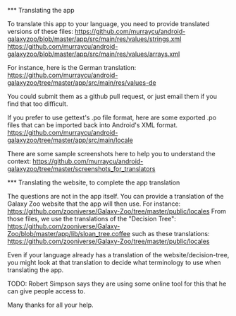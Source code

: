*** Translating the app

To translate this app to your language, you need to provide translated versions of these files:
https://github.com/murraycu/android-galaxyzoo/blob/master/app/src/main/res/values/strings.xml
https://github.com/murraycu/android-galaxyzoo/blob/master/app/src/main/res/values/arrays.xml

For instance, here is the German translation:
https://github.com/murraycu/android-galaxyzoo/tree/master/app/src/main/res/values-de

You could submit them as a github pull request, or just email them if you find
that too difficult.


If you prefer to use gettext's .po file format, here are some exported
.po files that can be imported back into Android's XML format.
https://github.com/murraycu/android-galaxyzoo/tree/master/app/src/main/locale


There are some sample screenshots here to help you to understand the context:
https://github.com/murraycu/android-galaxyzoo/tree/master/screenshots_for_translators


*** Translating the website, to complete the app translation

The questions are not in the app itself. You can provide a translation of the
Galaxy Zoo website that the app will then use.
For instance:
https://github.com/zooniverse/Galaxy-Zoo/tree/master/public/locales
From those files, we use the translations of the "Decision Tree":
https://github.com/zooniverse/Galaxy-Zoo/blob/master/app/lib/sloan_tree.coffee
such as these translations:
https://github.com/zooniverse/Galaxy-Zoo/tree/master/public/locales

Even if your language already has a translation of the website/decision-tree,
you might look at that translation to decide what terminology to use when
translating the app.


TODO: Robert Simpson says they are using some online tool for this that he can
give people access to.

Many thanks for all your help.
